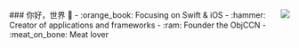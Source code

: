 

<img align="right" src="https://github-readme-stats.vercel.app/api?username=anuraghazra&show_icons=true&theme=radical" />
### 你好，世界 👋
- :orange_book: Focusing on Swift & iOS
- :hammer: Creator of applications and frameworks
- :ram: Founder the ObjCCN
- :meat_on_bone: Meat lover

